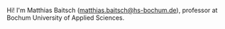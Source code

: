 Hi! I'm Matthias Baitsch (matthias.baitsch@hs-bochum.de), professor at Bochum University of Applied Sciences.
